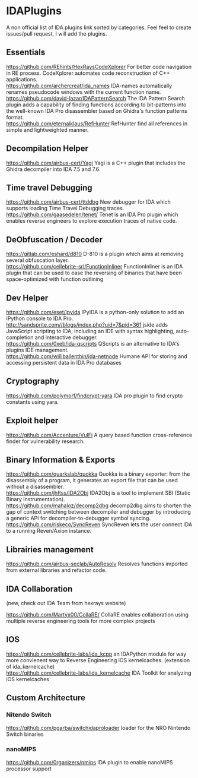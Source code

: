 
# IDAPlugins
A non official list of IDA plugins link sorted by categories. Feel feel to create issues/pull request, I will add the plugins. 

## Essentials

https://github.com/REhints/HexRaysCodeXplorer For better code navigation in RE process. CodeXplorer automates code reconstruction of C++ applications.  
https://github.com/archercreat/ida_names IDA-names automatically renames pseudocode windows with the current function name.  
https://github.com/david-lazar/IDAPatternSearch The IDA Pattern Search plugin adds a capability of finding functions according to bit-patterns into the well-known IDA Pro disassembler based on Ghidra's function patterns format.  
https://github.com/eternalklaus/RefHunter RefHunter find all references in simple and lightweighted manner.   

## Decompilation Helper

https://github.com/airbus-cert/Yagi Yagi is a C++ plugin that includes the Ghidra decompiler into IDA 7.5 and 7.6.  

## Time travel Debugging

https://github.com/airbus-cert/ttddbg New debugger for IDA which supports loading Time Travel Debugging traces.  
https://github.com/gaasedelen/tenet/ Tenet is an IDA Pro plugin which enables reverse engineers to explore execution traces of native code.  

## DeObfuscation / Decoder
https://gitlab.com/eshard/d810 D-810 is a plugin which aims at removing several obfuscation layer.  
https://github.com/cellebrite-srl/FunctionInliner FunctionInliner is an IDA plugin that can be used to ease the reversing of binaries that have been space-optimized with function outlining  

## Dev Helper

https://github.com/eset/ipyida IPyIDA is a python-only solution to add an IPython console to IDA Pro.  
http://sandsprite.com//blogs/index.php?uid=7&pid=361 jside adds JavaScript scripting to IDA, including an IDE with syntax highlighting, auto-completion and interactive debugger.  
https://github.com/0xeb/ida-qscripts QScripts is an alternative to IDA's plugins IDE management.  
https://github.com/williballenthin/ida-netnode Humane API for storing and accessing persistent data in IDA Pro databases  

## Cryptography

https://github.com/polymorf/findcrypt-yara IDA pro plugin to find crypto constants using yara.  

## Exploit helper

https://github.com/Accenture/VulFi A query based function cross-reference finder for vulnerability research.  

## Binary Information & Exports

https://github.com/quarkslab/quokka Quokka is a binary exporter: from the disassembly of a program, it generates an export file that can be used without a disassembler.  
https://github.com/jhftss/IDA2Obj IDA2Obj is a tool to implement SBI (Static Binary Instrumentation).  
https://github.com/mahaloz/decomp2dbg decomp2dbg aims to shorten the gap of context switching between decompiler and debugger by introducing a generic API for decompiler-to-debugger symbol syncing.  
https://github.com/riskeco/SyncReven SyncReven lets the user connect IDA to a running Reven/Axion instance.  

## Librairies management

https://github.com/airbus-seclab/AutoResolv Resolves functions imported from external libraries and refactor code.  

## IDA Collaboration
(new, check out IDA Team from hexrays website)

https://github.com/Martyx00/CollaRE/ CollaRE enables collaboration using multiple reverse engineering tools for more complex projects  

## IOS

https://github.com/cellebrite-labs/ida_kcpp an IDAPython module for way more convienent way to Reverse Engineering iOS kernelcaches. (extension of ida_kernelcache)    
https://github.com/cellebrite-labs/ida_kernelcache IDA Toolkit for analyzing iOS kernelcaches  

## Custom Architecture
### Nitendo Switch

https://github.com/pgarba/switchidaproloader loader for the NRO Nintendo Switch binaries  

### nanoMIPS

https://github.com/0rganizers/nmips IDA plugin to enable nanoMIPS processor support  

